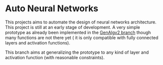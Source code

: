 # Auto Neural Networks #
This projects aims to automate the design of neural networks architecture. 
This project is still at an early stage of development. A very simple prototype as already been implemented in the
[GenAlgv2 branch](https://github.com/BlueSeaDragon/geneticNN/tree/genAlgV2) though many functions are not there yet
( it is only compatible with fully connected layers and activation functions).

This branch aims at generalizing the prototype to any kind of layer and activation function (with reasonable constraints).